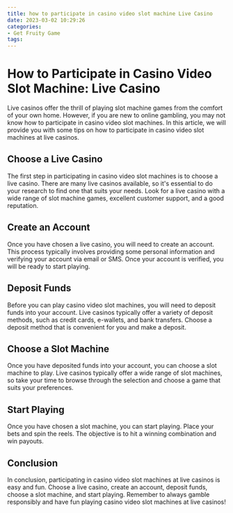 ```yaml
---
title: how to participate in casino video slot machine Live Casino
date: 2023-03-02 10:29:26
categories:
- Get Fruity Game
tags:
---
```

# How to Participate in Casino Video Slot Machine: Live Casino

Live casinos offer the thrill of playing slot machine games from the comfort of your own home. However, if you are new to online gambling, you may not know how to participate in casino video slot machines. In this article, we will provide you with some tips on how to participate in casino video slot machines at live casinos.

## Choose a Live Casino

The first step in participating in casino video slot machines is to choose a live casino. There are many live casinos available, so it's essential to do your research to find one that suits your needs. Look for a live casino with a wide range of slot machine games, excellent customer support, and a good reputation.

## Create an Account

Once you have chosen a live casino, you will need to create an account. This process typically involves providing some personal information and verifying your account via email or SMS. Once your account is verified, you will be ready to start playing.

## Deposit Funds

Before you can play casino video slot machines, you will need to deposit funds into your account. Live casinos typically offer a variety of deposit methods, such as credit cards, e-wallets, and bank transfers. Choose a deposit method that is convenient for you and make a deposit.

## Choose a Slot Machine

Once you have deposited funds into your account, you can choose a slot machine to play. Live casinos typically offer a wide range of slot machines, so take your time to browse through the selection and choose a game that suits your preferences.

## Start Playing

Once you have chosen a slot machine, you can start playing. Place your bets and spin the reels. The objective is to hit a winning combination and win payouts.

## Conclusion

In conclusion, participating in casino video slot machines at live casinos is easy and fun. Choose a live casino, create an account, deposit funds, choose a slot machine, and start playing. Remember to always gamble responsibly and have fun playing casino video slot machines at live casinos!